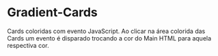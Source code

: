 # Gradient-Cards

Cards coloridas com evento JavaScript.
Ao clicar na área colorida das Cards um evento é disparado trocando a cor do Main HTML para aquela respectiva cor.
